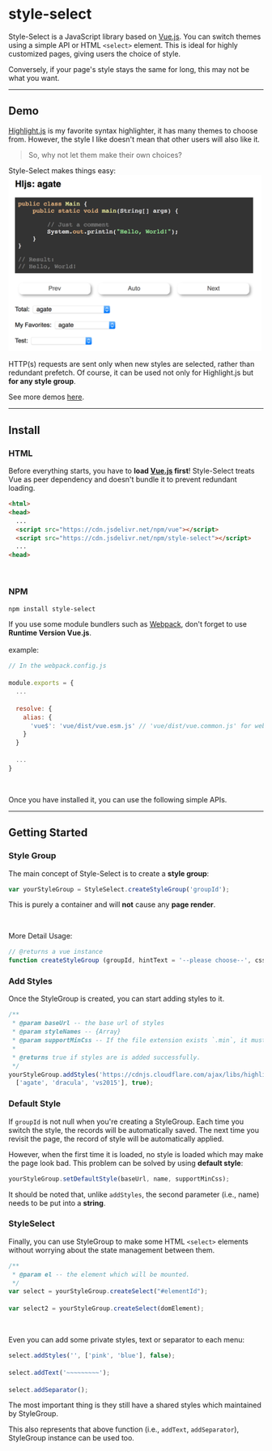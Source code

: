 # style-select
Style-Select is a JavaScript library based on [Vue.js](https://github.com/vuejs/vue). You can switch themes using a simple API or HTML `<select>` element. This is ideal for highly customized pages, giving users the choice of style.

Conversely, if your page's style stays the same for long, this may not be what you want.

---

## Demo

[Highlight.js](https://github.com/isagalaev/highlight.js) is my favorite syntax highlighter, it has many themes to choose from.
However, the style I like doesn't mean that other users will also like it.

> So, why not let them make their own choices?

Style-Select makes things easy:
<img src="demo/img/hljs-style-select.png" alt="hljs-style-select.png" width="500px">

HTTP(s) requests are sent only when new styles are selected, rather than redundant prefetch.
Of course, it can be used not only for Highlight.js but **for any style group**.

See more demos [here](https://js-zheng.github.io/Style-Select/demo/).

---

## Install


### HTML
Before everything starts, you have to **load [Vue.js](https://github.com/vuejs/vue) first**! Style-Select treats Vue as peer dependency and doesn't bundle it to prevent redundant loading.

```html
<html>
<head>
  ...
  <script src="https://cdn.jsdelivr.net/npm/vue"></script>
  <script src="https://cdn.jsdelivr.net/npm/style-select"></script>
  ...
<head>
```

<br>
 
### NPM
```
npm install style-select
```
If you use some module bundlers such as [Webpack](https://github.com/webpack/webpack),
don't forget to use **Runtime Version Vue.js**.  
<br>
example:

```javascript
// In the webpack.config.js

module.exports = {
  ...

  resolve: {
    alias: {
      'vue$': 'vue/dist/vue.esm.js' // 'vue/dist/vue.common.js' for webpack 1
    }
  }

  ...
}
```

<br>

Once you have installed it, you can use the following simple APIs.


---

## Getting Started

### Style Group

The main concept of Style-Select is to create a **style group**:

```javascript
var yourStyleGroup = StyleSelect.createStyleGroup('groupId');
```
This is purely a container and will **not** cause any **page render**.

<br>

More Detail Usage:
```javascript
// @returns a vue instance
function createStyleGroup (groupId, hintText = '--please choose--', cssPrefix = 'style-select', supportNoneStyle = true)
```

### Add Styles

Once the StyleGroup is created, you can start adding styles to it.

```javascript
/**
 * @param baseUrl -- the base url of styles
 * @param styleNames -- {Array}
 * @param supportMinCss -- If the file extension exists `.min`, it must be set to true
 * 
 * @returns true if styles are is added successfully.
 */
yourStyleGroup.addStyles('https://cdnjs.cloudflare.com/ajax/libs/highlight.js/9.12.0/styles/',
  ['agate', 'dracula', 'vs2015'], true);
```

### Default Style

If `groupId` is not null when you're creating a StyleGroup. Each time you switch the style, the records will be automatically saved. The next time you revisit the page, the record of style will be automatically applied.

However, when the first time it is loaded, no style is loaded which may make the page look bad.  This problem can be solved by using **default style**:

```javascript
yourStyleGroup.setDefaultStyle(baseUrl, name, supportMinCss);
```
It should be noted that, unlike `addStyles`, the second parameter (i.e., name) needs to be put into a **string**.



### StyleSelect

Finally, you can use StyleGroup to make some HTML `<select>` elements without worrying about the state management between them.

```javascript
/**
 * @param el -- the element which will be mounted.
 */
var select = yourStyleGroup.createSelect("#elementId");

var select2 = yourStyleGroup.createSelect(domElement);
```

<br>

Even you can add some private styles, text or separator to each menu:

```javascript
select.addStyles('', ['pink', 'blue'], false);

select.addText('~~~~~~~~~');

select.addSeparator();
```

The most important thing is they still have a shared styles which maintained by StyleGroup.  
  
This also represents that above function (i.e., `addText`, `addSeparator`), StyleGroup instance can be used too.



  






